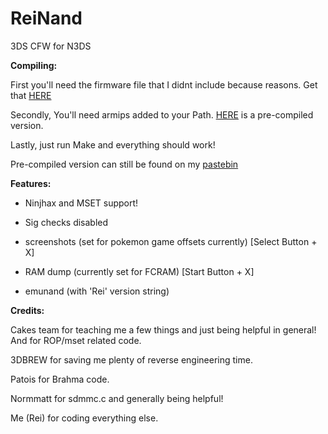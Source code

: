 # ReiNand
3DS CFW for N3DS


**Compiling:**

First you'll need the firmware file that I didnt include because reasons. Get that [HERE](https://www.dropbox.com/s/782eyz22lkmh434/firmware.bin?dl=0)

Secondly, You'll need armips added to your Path. [HERE](https://www.dropbox.com/s/ceuv2qeqp38lpah/armips.exe?dl=0) is a pre-compiled version.

Lastly, just run Make and everything should work!

Pre-compiled version can still be found on my [pastebin](http://pastebin.com/c5AW3TJp)


**Features:**

* Ninjhax and MSET support!

* Sig checks disabled

* screenshots (set for pokemon game  offsets currently) [Select Button + X]

* RAM dump (currently set for FCRAM) [Start Button + X]

* emunand (with 'Rei' version string)
 

**Credits:**
 
 Cakes team for teaching me a few things and just being helpful in general! And for ROP/mset related code.
    
 3DBREW for saving me plenty of reverse engineering time.
    
 Patois for Brahma code.
 
 Normmatt for sdmmc.c and generally being helpful!
    
 Me (Rei) for coding everything else.
 